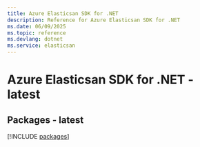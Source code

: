```yaml
---
title: Azure Elasticsan SDK for .NET
description: Reference for Azure Elasticsan SDK for .NET
ms.date: 06/09/2025
ms.topic: reference
ms.devlang: dotnet
ms.service: elasticsan
---
```

# Azure Elasticsan SDK for .NET - latest
## Packages - latest
[!INCLUDE [packages](elasticsan-index.md)]